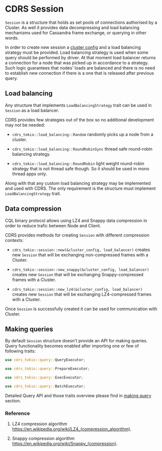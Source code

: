 # CDRS Session

`Session` is a structure that holds as set pools of connections authorised by a Cluster. As well it provides data decompressing and load balancing mechanisms used for Cassandra frame exchange, or querying in other words.

In order to create new session a [cluster config](./cluster-configuration.md) and a load balancing strategy must be provided. Load balancing strategy is used when some query should be performed by driver. At that moment load balancer returns a connection for a node that was picked up in accordance to a strategy.
Such logic guarantees that nodes' loads are balanced and there is no need to establish new connection if there is a one that is released after previous query.

## Load balancing

Any structure that implements `LoadBalancingStrategy` trait can be used in `Session` as a load balancer.

CDRS provides few strategies out of the box so no additional development may not be needed:

- `cdrs_tokio::load_balancing::Random` randomly picks up a node from a cluster.

- `cdrs_tokio::load_balancing::RoundRobinSync` thread safe round-robin balancing strategy.

- `cdrs_tokio::load_balancing::RoundRobin` light weight round-robin strategy that is not thread safe though. So it should be used in mono thread apps only.

Along with that any custom load balancing strategy may be implemented and used with CDRS. The only requirement is the structure must implement `LoadBalancingStrategy` trait.

## Data compression

CQL binary protocol allows using LZ4 and Snappy data compression in order to reduce trafic between Node and Client.

CDRS provides methods for creating `Session` with different compression contexts:

- `cdrs_tokio::session::new(&cluster_config, load_balancer)` creates new `Session` that will be exchanging non-compressed frames with a Cluster.

- `cdrs_tokio::session::new_snappy(&cluster_config, load_balancer)` creates new `Session` that will be exchanging Snappy-compressed frames with a Cluster.

- `cdrs_tokio::session::new_lz4(&cluster_config, load_balancer)` creates new `Session` that will be exchanging LZ4-compressed frames with a Cluster.

Once `Session` is successfully created it can be used for communication with Cluster.

## Making queries

By default `Session` structure doesn't provide an API for making queries. Query functionality becomes enabled after importing one or few of following traits:

```rust
use cdrs_tokio::query::QueryExecutor;
```

```rust
use cdrs_tokio::query::PrepareExecutor;
```

```rust
use cdrs_tokio::query::ExecExecutor;
```

```rust
use cdrs_tokio::query::BatchExecutor;
```

Detailed Query API and those traits overview please find in [making query](./making-query.md) section.

### Reference

1. LZ4 compression algorithm https://en.wikipedia.org/wiki/LZ4_(compression_algorithm).

2. Snappy compression algorithm https://en.wikipedia.org/wiki/Snappy_(compression).
